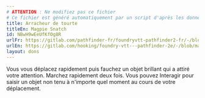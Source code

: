 ```yaml
---
# ATTENTION : Ne modifiez pas ce fichier
# Ce fichier est généré automatiquement par un script d'après les données du module Foundry VTT officiel et de sa traduction
title: Arracheur de tourte
titleEn: Magpie Snatch
id: NBwH9wEeUfKfOg8R
urlFr: https://gitlab.com/pathfinder-fr/foundryvtt-pathfinder2-fr/-/blob/master/data/feats/NBwH9wEeUfKfOg8R.htm
urlEn: https://gitlab.com/hooking/foundry-vtt---pathfinder-2e/-/blob/master/packs/data/feats.db/magpie-snatch.json
layout: dons
---
```

Vous vous déplacez rapidement puis fauchez un objet brillant qui a attiré votre attention. Marchez rapidement deux fois. Vous pouvez Interagir pour saisir un objet non tenu à n'importe quel moment au cours de votre déplacement.
